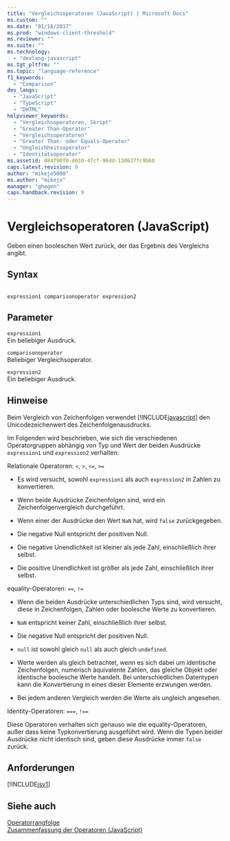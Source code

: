 ```yaml
---
title: "Vergleichsoperatoren (JavaScript) | Microsoft Docs"
ms.custom: ""
ms.date: "01/18/2017"
ms.prod: "windows-client-threshold"
ms.reviewer: ""
ms.suite: ""
ms.technology: 
  - "devlang-javascript"
ms.tgt_pltfrm: ""
ms.topic: "language-reference"
f1_keywords: 
  - "Comparison"
dev_langs: 
  - "JavaScript"
  - "TypeScript"
  - "DHTML"
helpviewer_keywords: 
  - "Vergleichsoperatoren, Skript"
  - "Greater Than-Operator"
  - "Vergleichsoperatoren"
  - "Greater Than- oder Equals-Operator"
  - "Ungleichheitsoperator"
  - "Identitätsoperator"
ms.assetid: 084f90f0-d010-47cf-96dd-13d637fc9b68
caps.latest.revision: 9
author: "mikejo5000"
ms.author: "mikejo"
manager: "ghogen"
caps.handback.revision: 9
---
```

# Vergleichsoperatoren (JavaScript)
Geben einen booleschen Wert zurück, der das Ergebnis des Vergleichs angibt.  
  
## Syntax  
  
```  
  
expression1 comparisonoperator expression2  
```  
  
## Parameter  
 `expression1`  
 Ein beliebiger Ausdruck.  
  
 `comparisonoperator`  
 Beliebiger Vergleichsoperator.  
  
 `expression2`  
 Ein beliebiger Ausdruck.  
  
## Hinweise  
 Beim Vergleich von Zeichenfolgen verwendet [!INCLUDE[javascript](../../javascript/includes/javascript-md.md)] den Unicodezeichenwert des Zeichenfolgenausdrucks.  
  
 Im Folgenden wird beschrieben, wie sich die verschiedenen Operatorgruppen abhängig von Typ und Wert der beiden Ausdrücke `expression1` und `expression2` verhalten:  
  
 Relationale Operatoren: `<`, `>`, `<=`, `>=`  
  
-   Es wird versucht, sowohl `expression1` als auch `expression2` in Zahlen zu konvertieren.  
  
-   Wenn beide Ausdrücke Zeichenfolgen sind, wird ein Zeichenfolgenvergleich durchgeführt.  
  
-   Wenn einer der Ausdrücke den Wert `NaN` hat, wird `false` zurückgegeben.  
  
-   Die negative Null entspricht der positiven Null.  
  
-   Die negative Unendlichkeit ist kleiner als jede Zahl, einschließlich ihrer selbst.  
  
-   Die positive Unendlichkeit ist größer als jede Zahl, einschließlich ihrer selbst.  
  
 equality\-Operatoren: `==`, `!=`  
  
-   Wenn die beiden Ausdrücke unterschiedlichen Typs sind, wird versucht, diese in Zeichenfolgen, Zahlen oder boolesche Werte zu konvertieren.  
  
-   `NaN` entspricht keiner Zahl, einschließlich ihrer selbst.  
  
-   Die negative Null entspricht der positiven Null.  
  
-   `null` ist sowohl gleich `null` als auch gleich `undefined`.  
  
-   Werte werden als gleich betrachtet, wenn es sich dabei um identische Zeichenfolgen, numerisch äquivalente Zahlen, das gleiche Objekt oder identische boolesche Werte handelt. Bei unterschiedlichen Datentypen kann die Konvertierung in eines dieser Elemente erzwungen werden.  
  
-   Bei jedem anderen Vergleich werden die Werte als ungleich angesehen.  
  
 Identity\-Operatoren: `===`, `!==`  
  
 Diese Operatoren verhalten sich genauso wie die equality\-Operatoren, außer dass keine Typkonvertierung ausgeführt wird.  Wenn die Typen beider Ausdrücke nicht identisch sind, geben diese Ausdrücke immer `false` zurück.  
  
## Anforderungen  
 [!INCLUDE[jsv1](../../javascript/misc/includes/jsv1-md.md)]  
  
## Siehe auch  
 [Operatorrangfolge](../../javascript/operator-subtractprecedence-javascript.md)   
 [Zusammenfassung der Operatoren \(JavaScript\)](../../javascript/misc/operator-subtractsummary-javascript.md)
